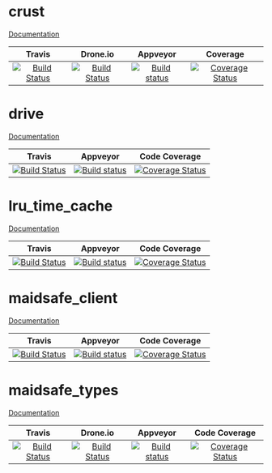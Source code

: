 # crust
[Documentation](http://dirvine.github.io/crust/crust/) 

|Travis| Drone.io|Appveyor|Coverage|
|:------:|:-------:|:-------:|:------:|
|[![Build Status](https://travis-ci.org/dirvine/crust.svg?branch=master)](https://travis-ci.org/dirvine/crust)|[![Build Status](https://drone.io/github.com/dirvine/crust/status.png)](https://drone.io/github.com/dirvine/crust/latest)|[![Build status](https://ci.appveyor.com/api/projects/status/7bl67hscnfljxxt3?svg=true)](https://ci.appveyor.com/project/dirvine/crust)|[![Coverage Status](https://coveralls.io/repos/dirvine/crust/badge.svg)](https://coveralls.io/r/dirvine/crust)|
# drive 
[Documentation](http://dirvine.github.io/drive/)

|Travis|Appveyor|Code Coverage|
|:------:|:-------:|:-------:|
[![Build Status](https://travis-ci.org/dirvine/drive.svg?branch=master)](https://travis-ci.org/dirvine/drive)|[![Build status](https://ci.appveyor.com/api/projects/status/jsuo65sa631h0kav?svg=true)](https://ci.appveyor.com/project/dirvine/drive)|[![Coverage Status](https://coveralls.io/repos/dirvine/drive/badge.svg)](https://coveralls.io/r/dirvine/drive)|
# lru_time_cache 
 [Documentation](http://dirvine.github.io/lru_time_cache/)

|Travis|Appveyor|Code Coverage|
|:------:|:-------:|:-------:|
|[![Build Status](https://travis-ci.org/dirvine/lru_time_cache.svg?branch=master)](https://travis-ci.org/dirvine/lru_time_cache)|[![Build status](https://ci.appveyor.com/api/projects/status/jsuo65sa631h0kav?svg=true)](https://ci.appveyor.com/project/dirvine/lru_time_cache)|[![Coverage Status](https://coveralls.io/repos/dirvine/lru_time_cache/badge.svg)](https://coveralls.io/r/dirvine/lru_time_cache)|
# maidsafe_client
[Documentation](http://dirvine.github.io/maidsafe_client/)

|Travis|Appveyor|Code Coverage|
|:------:|:-------:|:-------:|
|[![Build Status](https://travis-ci.org/dirvine/maidsafe_client.svg?branch=master)](https://travis-ci.org/dirvine/maidsafe_client)|[![Build status](https://ci.appveyor.com/api/projects/status/kp7liadkt0uwm7fs?svg=true)](https://ci.appveyor.com/project/dirvine/maidsafe-client)|[![Coverage Status](https://coveralls.io/repos/dirvine/maidsafe_client/badge.svg?branch=master)](https://coveralls.io/r/dirvine/maidsafe_client?branch=master)|
# maidsafe_types
[Documentation](http://dirvine.github.io/maidsafe_types/)

|Travis|Drone.io|Appveyor|Code Coverage|
|:------:|:-------:|:-------:|:-------:|
|[![Build Status](https://travis-ci.org/dirvine/maidsafe_types.svg?branch=master)](https://travis-ci.org/dirvine/maidsafe_types)|[![Build Status](https://drone.io/github.com/dirvine/maidsafe_types/status.png)](https://drone.io/github.com/dirvine/maidsafe_types/latest)|[![Build status](https://ci.appveyor.com/api/projects/status/jsuo65sa631h0kav?svg=true)](https://ci.appveyor.com/project/dirvine/maidsafe-types)|[![Coverage Status](https://coveralls.io/repos/dirvine/maidsafe_types/badge.svg)](https://coveralls.io/r/dirvine/maidsafe_types)|







